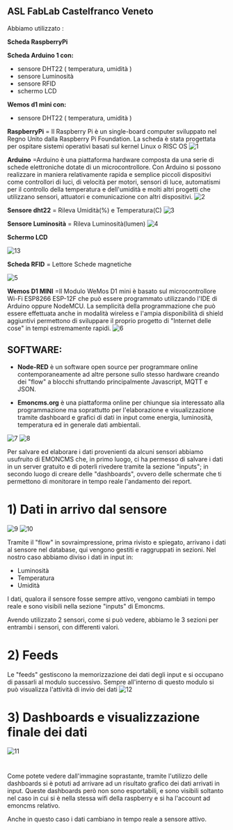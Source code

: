 
## ASL FabLab Castelfranco Veneto

Abbiamo utilizzato :   
  
  
  **Scheda RaspberryPi**
  
  
  **Scheda Arduino 1 con:**                      

-  sensore DHT22 ( temperatura, umidità )
-  sensore Luminosità
-  sensore RFID
-  schermo LCD

  **Wemos d1 mini con:**                                   

- sensore DHT22 ( temperatura, umidità )




**RaspberryPi** = Il Raspberry Pi è un single-board computer sviluppato nel Regno Unito dalla Raspberry Pi Foundation. La scheda è stata progettata per ospitare sistemi operativi basati sul kernel Linux  o RISC OS
![1](/IMAGE/1.jpg)





**Arduino** =Arduino è una piattaforma hardware composta da una serie di schede elettroniche dotate di un microcontrollore. Con Arduino si possono realizzare in maniera relativamente rapida e semplice piccoli dispositivi come controllori di luci, di velocità per motori, sensori di luce, automatismi per il controllo della temperatura e dell&#39;umidità e molti altri progetti che utilizzano sensori, attuatori e comunicazione con altri dispositivi.
![2](/IMAGE/2.jpg)


**Sensore dht22** = Rileva Umidità(%) e Temperatura(C)
![3](/IMAGE/3.jpg)
                                                           
**Sensore Luminosità** = Rileva Luminosità(lumen)
![4](/IMAGE/4.jpg)

**Schermo LCD**


![13](/IMAGE/13.jpg)



**Scheda RFID** =   Lettore Schede magnetiche





![5](/IMAGE/5.jpg)



**Wemos D1 MINI** =Il Modulo WeMos D1 mini è basato sul microcontrollore Wi-Fi ESP8266 ESP-12F che può essere programmato utilizzando l&#39;IDE di Arduino oppure NodeMCU. La semplicità della programmazione che può essere effettuata anche in modalità wireless e l&#39;ampia disponibilità di shield aggiuntivi permettono di sviluppare il proprio progetto di &quot;Internet delle cose&quot; in tempi estremamente rapidi.
![6](/IMAGE/6.jpg)






## **SOFTWARE:**

* **Node-RED** è un software open source per programmare online contemporaneamente ad altre persone sullo stesso hardware creando dei &quot;flow&quot; a blocchi sfruttando principalmente Javascript, MQTT e JSON.

* **Emoncms.org** è una piattaforma online  per chiunque sia interessato alla programmazione ma soprattutto per l&#39;elaborazione e visualizzazione tramite dashboard e grafici di dati in input come energia, luminosità, temperatura ed in generale dati ambientali.

![7](/IMAGE/7.png)
![8](/IMAGE/8.png)

Per salvare ed elaborare i dati provenienti da alcuni sensori abbiamo usufruito di EMONCMS che, in primo luogo, ci ha permesso di salvare i dati in un server gratuito e di poterli rivedere tramite la sezione &quot;inputs&quot;; in secondo luogo di creare delle &quot;dashboards&quot;, ovvero delle schermate che ti permettono di monitorare in tempo reale l&#39;andamento dei report.


# 1) Dati in arrivo dal sensore

![9](/IMAGE/9.png)
![10](/IMAGE/10.png)

Tramite il &quot;flow&quot; in sovraimpressione, prima rivisto e spiegato, arrivano i dati al sensore nel database, qui vengono gestiti e raggruppati in sezioni. Nel nostro caso abbiamo diviso i dati in input in:

* Luminosità
* Temperatura
* Umidità

I dati, qualora il sensore fosse sempre attivo, vengono cambiati in tempo reale e sono visibili nella sezione &quot;inputs&quot; di Emoncms.


Avendo utilizzato 2 sensori, come si può vedere, abbiamo le 3 sezioni per entrambi i sensori, con differenti valori.

#

# 2) Feeds





Le &quot;feeds&quot; gestiscono la memorizzazione dei dati degli input e si occupano di passarli al modulo successivo. Sempre all&#39;interno di questo modulo si può visualizza l&#39;attività di invio dei dati
![12](/IMAGE/12.png)

#  3) Dashboards e visualizzazione finale dei dati
![11](/IMAGE/11.png)
#

Come potete vedere dall&#39;immagine soprastante, tramite l&#39;utilizzo delle dashboards si è potuti ad arrivare ad un risultato grafico dei dati arrivati in input. Queste dashboards però non sono esportabili, e sono visibili soltanto nel caso in cui si è nella stessa wifi della raspberry e si ha l&#39;account ad emoncms relativo.

Anche in questo caso i dati cambiano in tempo reale a sensore attivo.
